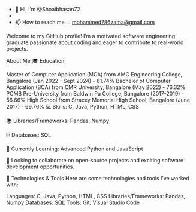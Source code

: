 - 👋 Hi, I’m @Shoaibhasan72
- 
- 📫 How to reach me ... mohammed786zama@gmail.com

Welcome to my GitHub profile! I’m a motivated software engineering graduate passionate about coding and eager to contribute to real-world projects.

About Me
🎓 Education:

Master of Computer Application (MCA) from AMC Engineering College, Bangalore (Jan 2022 - Sept 2024) - 81.74%
Bachelor of Computer Application (BCA) from CMR University, Bangalore (May 2022) - 76.32%
PCMB Pre-University from Baldwin Pu College, Bangalore (2017-2019) - 56.66%
High School from Stracey Memorial High School, Bangalore (June 2017) - 69.76%
💻 Skills: C, Java, Python, HTML, CSS

📚 Libraries/Frameworks: Pandas, Numpy

🗄️ Databases: SQL

🌱 Currently Learning: Advanced Python and JavaScript

🔭 Looking to collaborate on open-source projects and exciting software development opportunities.

🔧 Technologies & Tools
Here are some technologies and tools I’ve worked with:

Languages: C, Java, Python, HTML, CSS
Libraries/Frameworks: Pandas, Numpy
Databases: SQL
Tools: Git, Visual Studio Code
<!---
Shoaibhasan72/Shoaibhasan72 is a ✨ special ✨ repository because its `README.md` (this file) appears on your GitHub profile.
You can click the Preview link to take a look at your changes.
--->

